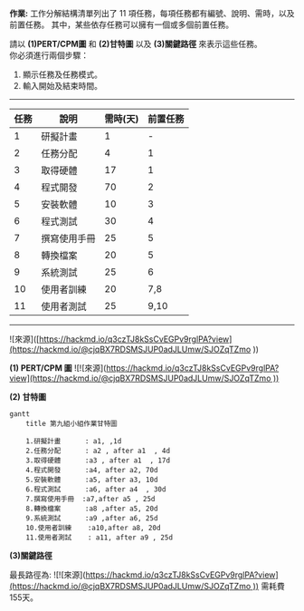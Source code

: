 **作業:** 工作分解結構清單列出了 11 項任務，每項任務都有編號、說明、需時，以及前置任務。
其中，某些依存任務可以擁有一個或多個前置任務。

請以 **(1)PERT/CPM圖** 和 **(2)甘特圖** 以及 **(3)關鍵路徑** 來表示這些任務。<br>
你必須進行兩個步驟：
1. 顯示任務及任務模式。
2. 輸入開始及結束時間。

---

| 任務 | 說明         | 需時(天) | 前置任務 |
| ---- | ------------ | -------- | -------- |
| 1    | 研擬計畫     | 1        | -        |
| 2    | 任務分配     | 4        | 1        |
| 3    | 取得硬體     | 17       | 1        |
| 4    | 程式開發     | 70       | 2        |
| 5    | 安裝軟體     | 10       | 3        |
| 6    | 程式測試     | 30       | 4        |
| 7    | 撰寫使用手冊 | 25       | 5        |
| 8    | 轉換檔案     | 20       | 5        |
| 9    | 系統測試     | 25       | 6        |
| 10   | 使用者訓練   | 20       | 7,8      |
| 11   | 使用者測試   | 25       | 9,10     |

---
![來源]([https://hackmd.io/q3czTJ8kSsCvEGPv9rglPA?view](https://hackmd.io/@cjqBX7RDSMSJUP0adJLUmw/SJOZqTZmo
))

**(1) PERT/CPM 圖**
![![來源]([https://hackmd.io/q3czTJ8kSsCvEGPv9rglPA?view](https://hackmd.io/@cjqBX7RDSMSJUP0adJLUmw/SJOZqTZmo
))](https://user-images.githubusercontent.com/57654809/194916993-e9219ac7-4705-4490-8b70-3ce9c6b7b578.png)

**(2) 甘特圖**

```mermaid
gantt
    title 第九組小組作業甘特圖

    1.研擬計畫		: a1, ,1d
    2.任務分配		: a2 , after a1  , 4d
    3.取得硬體		:a3 , after a1  , 17d
    4.程式開發		:a4, after a2, 70d
    5.安裝軟體		:a5, after a3, 10d
    6.程式測試		:a6, after a4  , 30d
    7.撰寫使用手冊  :a7,after a5 , 25d
    8.轉換檔案      :a8 ,after a5, 20d
    9.系統測試      :a9 ,after a6, 25d
    10.使用者訓練	:a10,after a8, 20d
    11.使用者測試	: a11, after a9 , 25d
```

**(3)關鍵路徑**

最長路徑為:
![![來源]([https://hackmd.io/q3czTJ8kSsCvEGPv9rglPA?view](https://hackmd.io/@cjqBX7RDSMSJUP0adJLUmw/SJOZqTZmo
))](https://user-images.githubusercontent.com/57654809/194918119-5318264c-3018-4177-b51d-17f25ba891d1.png)
需耗費155天。


